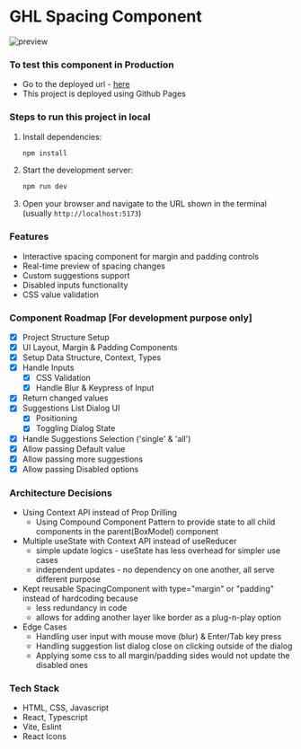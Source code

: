 # GHL Spacing Component

![preview](assets/spacing-component.png)

### To test this component in Production
- Go to the deployed url - [here](https://bhanuhanda.com/ghl-spacing-component/)
- This project is deployed using Github Pages

### Steps to run this project in local
1. Install dependencies:
   ```bash
   npm install
   ```

2. Start the development server:
   ```bash
   npm run dev
   ```

3. Open your browser and navigate to the URL shown in the terminal (usually `http://localhost:5173`)

### Features
- Interactive spacing component for margin and padding controls
- Real-time preview of spacing changes
- Custom suggestions support
- Disabled inputs functionality
- CSS value validation

### Component Roadmap [For development purpose only]
- [x] Project Structure Setup
- [x] UI Layout, Margin & Padding Components
- [x] Setup Data Structure, Context, Types
- [x] Handle Inputs 
  - [x] CSS Validation
  - [x] Handle Blur & Keypress of Input
- [x] Return changed values
- [x] Suggestions List Dialog UI
  - [x] Positioning
  - [x] Toggling Dialog State
- [x] Handle Suggestions Selection ('single' & 'all')
- [x] Allow passing Default value
- [x] Allow passing more suggestions
- [x] Allow passing Disabled options

### Architecture Decisions
- Using Context API instead of Prop Drilling
  - Using Compound Component Pattern to provide state to all child components in the parent(BoxModel) component
- Multiple useState with Context API instead of useReducer
  - simple update logics - useState has less overhead for simpler use cases
  - independent updates - no dependency on one another, all serve different purpose
- Kept reusable SpacingComponent with type="margin" or "padding" instead of hardcoding because
  - less redundancy in code
  - allows for adding another layer like border as a plug-n-play option
- Edge Cases
  - Handling user input with mouse move (blur) & Enter/Tab key press
  - Handling suggestion list dialog close on clicking outside of the dialog
  - Applying some css to all margin/padding sides would not update the disabled ones

### Tech Stack
- HTML, CSS, Javascript
- React, Typescript
- Vite, Eslint
- React Icons
